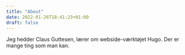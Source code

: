 ```yaml
---
title: "About"
date: 2022-01-26T18:41:23+01:00
draft: false
---
```


Jeg hedder Claus Guttesen, lærer om webside-værktøjet Hugo. Der er mange ting som man kan.
